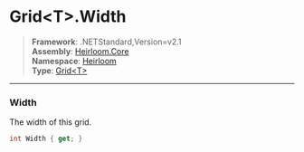 # Grid\<T>.Width

> **Framework**: .NETStandard,Version=v2.1  
> **Assembly**: [Heirloom.Core][0]  
> **Namespace**: [Heirloom][0]  
> **Type**: [Grid\<T>][1]

--------------------------------------------------------------------------------

### Width

The width of this grid.

```cs
int Width { get; }
```

[0]: ../Heirloom.Core.md
[1]: Heirloom.Grid[T].md
